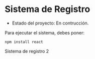 <h1> Sistema de Registro</h1>

- Estado del proyecto: En contrucción.

Para ejecutar el sistema, debes poner:

```npm install react```

Sistema de registro 2

